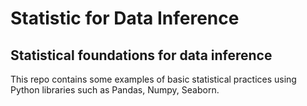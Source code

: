 
# Statistic for Data Inference

## Statistical foundations for data inference

This repo contains some examples of basic statistical practices using Python libraries such as Pandas, Numpy, Seaborn.


